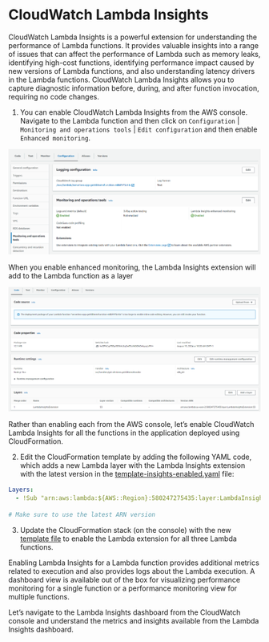 # CloudWatch Lambda Insights

CloudWatch Lambda Insights is a powerful extension for understanding the performance of Lambda functions. It provides valuable insights into a range of issues that can affect the performance of Lambda such as memory leaks, identifying high-cost functions, identifying performance impact caused by new versions of Lambda functions, and also understanding latency drivers in the Lambda functions. CloudWatch Lambda Insights allows you to capture diagnostic information before, during, and after function invocation, requiring no code changes.

1. You can enable CloudWatch Lambda Insights from the AWS console. Navigate to the Lambda function and then click on `Configuration` | `Monitoring and operations tools` | `Edit configuration` and then enable `Enhanced monitoring`.

![enable-lambda-insights](/images/enable-lambda-insights.png)

When you enable enhanced monitoring, the Lambda Insights extension will add to the Lambda function as a layer

![insights-extension](/images/insights-extension.png)

Rather than enabling each from the AWS console, let’s enable CloudWatch Lambda Insights for all the functions in the application deployed using CloudFormation.

2. Edit the CloudFormation template by adding the following YAML code, which adds a new Lambda layer with the Lambda Insights extension with the latest version in the [template-insights-enabled.yaml](../template-insights-enabled.yaml) file:

```yaml
Layers:
  - !Sub "arn:aws:lambda:${AWS::Region}:580247275435:layer:LambdaInsightsExtension:53"

# Make sure to use the latest ARN version
```

3. Update the CloudFormation stack (on the console) with the new [template file](../template-insights-enabled.yaml) to enable the Lambda extension for all three Lambda functions.

Enabling Lambda Insights for a Lambda function provides additional metrics related to execution and also provides logs about the Lambda execution. A dashboard view is available out of the box for visualizing performance monitoring for a single function or a performance monitoring view for multiple functions.

Let’s navigate to the Lambda Insights dashboard from the CloudWatch console and understand the metrics and insights available from the Lambda Insights dashboard.